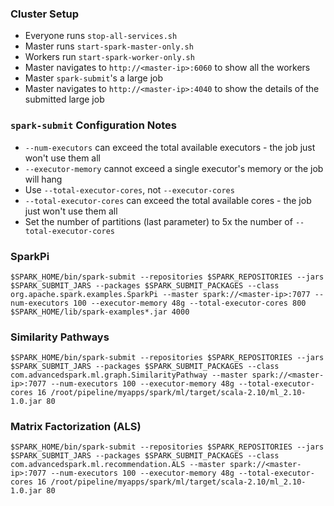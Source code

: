 ### Cluster Setup
* Everyone runs `stop-all-services.sh`
* Master runs `start-spark-master-only.sh`
* Workers run `start-spark-worker-only.sh`
* Master navigates to `http://<master-ip>:6060` to show all the workers
* Master `spark-submit`'s a large job
* Master navigates to `http://<master-ip>:4040` to show the details of the submitted large job

### `spark-submit` Configuration Notes
* `--num-executors` can exceed the total available executors - the job just won't use them all
* `--executor-memory` cannot exceed a single executor's memory or the job will hang
* Use `--total-executor-cores`, not `--executor-cores`
* `--total-executor-cores` can exceed the total available cores - the job just won't use them all
* Set the number of partitions (last parameter) to 5x the number of `--total-executor-cores`

### SparkPi
```
$SPARK_HOME/bin/spark-submit --repositories $SPARK_REPOSITORIES --jars $SPARK_SUBMIT_JARS --packages $SPARK_SUBMIT_PACKAGES --class org.apache.spark.examples.SparkPi --master spark://<master-ip>:7077 --num-executors 100 --executor-memory 48g --total-executor-cores 800 $SPARK_HOME/lib/spark-examples*.jar 4000
```

### Similarity Pathways
```
$SPARK_HOME/bin/spark-submit --repositories $SPARK_REPOSITORIES --jars $SPARK_SUBMIT_JARS --packages $SPARK_SUBMIT_PACKAGES --class com.advancedspark.ml.graph.SimilarityPathway --master spark://<master-ip>:7077 --num-executors 100 --executor-memory 48g --total-executor-cores 16 /root/pipeline/myapps/spark/ml/target/scala-2.10/ml_2.10-1.0.jar 80
```

### Matrix Factorization (ALS)
```
$SPARK_HOME/bin/spark-submit --repositories $SPARK_REPOSITORIES --jars $SPARK_SUBMIT_JARS --packages $SPARK_SUBMIT_PACKAGES --class com.advancedspark.ml.recommendation.ALS --master spark://<master-ip>:7077 --num-executors 100 --executor-memory 48g --total-executor-cores 16 /root/pipeline/myapps/spark/ml/target/scala-2.10/ml_2.10-1.0.jar 80
```

